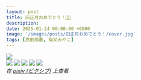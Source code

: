 ```yaml
---
layout: post
title: 旧正月おめでとう！🪭✨
description: 
date: 2025-01-24 00:00:00 +0800
image: '/images/posts/旧正月おめでとう！/cover.jpg'
tags: [原創插畫, 猫又みやこ]
---
```


<div class="gallery-box">
  <div class="gallery">
    <img src="/images/posts/旧正月おめでとう！/126522361_p0.jpg" loading="lazy">
  </div>
</div>

<div class="gallery-box">
  <div class="gallery">
    <img src="/images/posts/旧正月おめでとう！/126522361_p1.jpg" loading="lazy">
    <img src="/images/posts/旧正月おめでとう！/126522361_p2.jpg" loading="lazy">
    <img src="/images/posts/旧正月おめでとう！/126522361_p3.jpg" loading="lazy">
    <img src="/images/posts/旧正月おめでとう！/126522361_p4.jpg" loading="lazy">
    <img src="/images/posts/旧正月おめでとう！/126522361_p5.jpg" loading="lazy">
  </div>
  <em>在 <a href="https://www.pixiv.net/artworks/126522361">pixiv (ピクシブ)</a> 上查看</em>
</div>